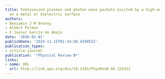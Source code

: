 ```yaml
---
title: Femtosecond plasmon and photon wave packets excited by a high-energy electron
  on a metal or dielectric surface
authors:
- Benjamin J M Brenny
- Albert Polman
- F Javier García de Abajo
date: '2016-01-01'
publishDate: '2024-11-15T01:34:50.429055Z'
publication_types:
- article-journal
publication: '*Physical Review B*'
links:
- name: URL
  url: http://link.aps.org/doi/10.1103/PhysRevB.94.155412
---
```

